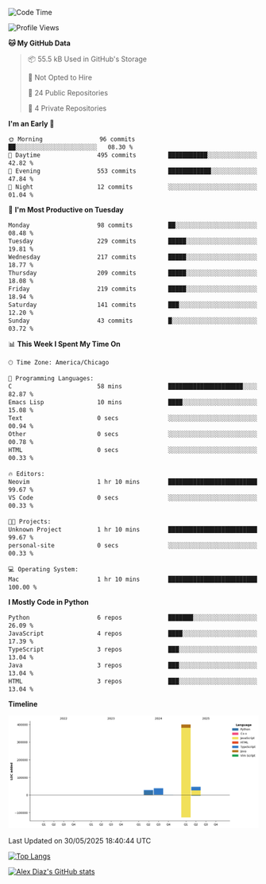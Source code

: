 <!--START_SECTION:waka-->
![Code Time](http://img.shields.io/badge/Code%20Time-49%20hrs%2041%20mins-blue)

![Profile Views](http://img.shields.io/badge/Profile%20Views-0-blue)

**🐱 My GitHub Data** 

> 📦 55.5 kB Used in GitHub's Storage 
 > 
> 🚫 Not Opted to Hire
 > 
> 📜 24 Public Repositories 
 > 
> 🔑 4 Private Repositories 
 > 
**I'm an Early 🐤** 

```text
🌞 Morning                96 commits          ██░░░░░░░░░░░░░░░░░░░░░░░   08.30 % 
🌆 Daytime                495 commits         ███████████░░░░░░░░░░░░░░   42.82 % 
🌃 Evening                553 commits         ████████████░░░░░░░░░░░░░   47.84 % 
🌙 Night                  12 commits          ░░░░░░░░░░░░░░░░░░░░░░░░░   01.04 % 
```
📅 **I'm Most Productive on Tuesday** 

```text
Monday                   98 commits          ██░░░░░░░░░░░░░░░░░░░░░░░   08.48 % 
Tuesday                  229 commits         █████░░░░░░░░░░░░░░░░░░░░   19.81 % 
Wednesday                217 commits         █████░░░░░░░░░░░░░░░░░░░░   18.77 % 
Thursday                 209 commits         █████░░░░░░░░░░░░░░░░░░░░   18.08 % 
Friday                   219 commits         █████░░░░░░░░░░░░░░░░░░░░   18.94 % 
Saturday                 141 commits         ███░░░░░░░░░░░░░░░░░░░░░░   12.20 % 
Sunday                   43 commits          █░░░░░░░░░░░░░░░░░░░░░░░░   03.72 % 
```


📊 **This Week I Spent My Time On** 

```text
🕑︎ Time Zone: America/Chicago

💬 Programming Languages: 
C                        58 mins             █████████████████████░░░░   82.87 % 
Emacs Lisp               10 mins             ████░░░░░░░░░░░░░░░░░░░░░   15.08 % 
Text                     0 secs              ░░░░░░░░░░░░░░░░░░░░░░░░░   00.94 % 
Other                    0 secs              ░░░░░░░░░░░░░░░░░░░░░░░░░   00.78 % 
HTML                     0 secs              ░░░░░░░░░░░░░░░░░░░░░░░░░   00.33 % 

🔥 Editors: 
Neovim                   1 hr 10 mins        █████████████████████████   99.67 % 
VS Code                  0 secs              ░░░░░░░░░░░░░░░░░░░░░░░░░   00.33 % 

🐱‍💻 Projects: 
Unknown Project          1 hr 10 mins        █████████████████████████   99.67 % 
personal-site            0 secs              ░░░░░░░░░░░░░░░░░░░░░░░░░   00.33 % 

💻 Operating System: 
Mac                      1 hr 10 mins        █████████████████████████   100.00 % 
```

**I Mostly Code in Python** 

```text
Python                   6 repos             ███████░░░░░░░░░░░░░░░░░░   26.09 % 
JavaScript               4 repos             ████░░░░░░░░░░░░░░░░░░░░░   17.39 % 
TypeScript               3 repos             ███░░░░░░░░░░░░░░░░░░░░░░   13.04 % 
Java                     3 repos             ███░░░░░░░░░░░░░░░░░░░░░░   13.04 % 
HTML                     3 repos             ███░░░░░░░░░░░░░░░░░░░░░░   13.04 % 
```



**Timeline**

![Lines of Code chart](https://raw.githubusercontent.com/imloadinqqq/imloadinqqq/main/assets/bar_graph.png)


 Last Updated on 30/05/2025 18:40:44 UTC
<!--END_SECTION:waka-->

[![Top Langs](https://github-readme-stats.vercel.app/api/top-langs/?username=imloadinqqq)](https://github.com/anuraghazra/github-readme-stats)

[![Alex Diaz's GitHub stats](https://github-readme-stats.vercel.app/api?username=imloadinqqq&show_icons=true&theme=gradient)](https://github.com/anuraghazra/github-readme-stats)

